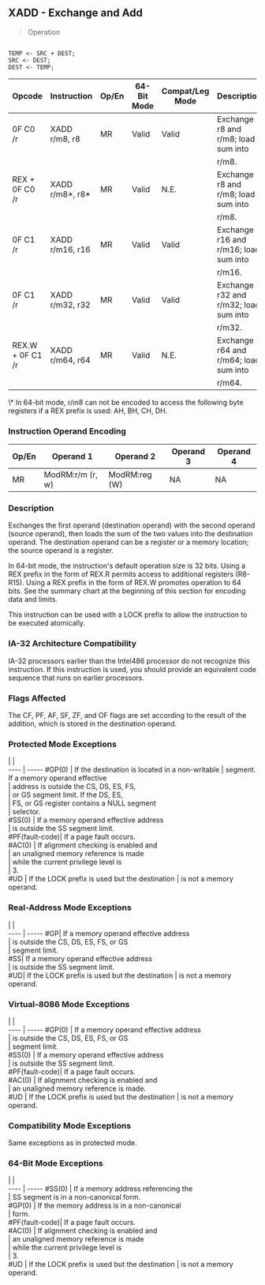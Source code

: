 ## XADD - Exchange and Add

> Operation
``` slim

TEMP <- SRC + DEST;
SRC <- DEST;
DEST <- TEMP;

```

 Opcode          | Instruction    | Op/En| 64-Bit Mode| Compat/Leg Mode| Description                          
 ---  | --- | --- | --- | --- | ---
 0F C0 /r        | XADD r/m8, r8  | MR   | Valid      | Valid          | Exchange r8 and r/m8; load sum into  
                 |                |      |            |                | r/m8.                                
 REX + 0F C0 /r  | XADD r/m8\*, r8\*| MR   | Valid      | N.E.           | Exchange r8 and r/m8; load sum into  
                 |                |      |            |                | r/m8.                                
 0F C1 /r        | XADD r/m16, r16| MR   | Valid      | Valid          | Exchange r16 and r/m16; load sum into
                 |                |      |            |                | r/m16.                               
 0F C1 /r        | XADD r/m32, r32| MR   | Valid      | Valid          | Exchange r32 and r/m32; load sum into
                 |                |      |            |                | r/m32.                               
 REX.W + 0F C1 /r| XADD r/m64, r64| MR   | Valid      | N.E.           | Exchange r64 and r/m64; load sum into
                 |                |      |            |                | r/m64.                               
<aside class="notification">
\* In 64-bit mode, r/m8 can not be encoded to access the following byte
registers if a REX prefix is used: AH, BH, CH, DH.
</aside>


### Instruction Operand Encoding
 Op/En| Operand 1       | Operand 2    | Operand 3| Operand 4
 ---  | --- | --- | --- | ---
 MR   | ModRM:r/m (r, w)| ModRM:reg (W)| NA       | NA       

### Description
Exchanges the first operand (destination operand) with the second operand (source
operand), then loads the sum of the two values into the destination operand.
The destination operand can be a register or a memory location; the source operand
is a register.

In 64-bit mode, the instruction's default operation size is 32 bits. Using a
REX prefix in the form of REX.R permits access to additional registers (R8-R15).
Using a REX prefix in the form of REX.W promotes operation to 64 bits. See the
summary chart at the beginning of this section for encoding data and limits.

This instruction can be used with a LOCK prefix to allow the instruction to
be executed atomically.


### IA-32 Architecture Compatibility
IA-32 processors earlier than the Intel486 processor do not recognize this instruction.
If this instruction is used, you should provide an equivalent code sequence
that runs on earlier processors.



### Flags Affected
The CF, PF, AF, SF, ZF, and OF flags are set according to the result of the
addition, which is stored in the destination operand.


### Protected Mode Exceptions
   | |  
---- | -----
 #GP(0)         | If the destination is located in a non-writable
                | segment. If a memory operand effective         
                | address is outside the CS, DS, ES, FS,         
                | or GS segment limit. If the DS, ES,            
                | FS, or GS register contains a NULL segment     
                | selector.                                      
 #SS(0)         | If a memory operand effective address          
                | is outside the SS segment limit.               
 #PF(fault-code)| If a page fault occurs.                        
 #AC(0)         | If alignment checking is enabled and           
                | an unaligned memory reference is made          
                | while the current privilege level is           
                | 3.                                             
 #UD            | If the LOCK prefix is used but the destination 
                | is not a memory operand.                       

### Real-Address Mode Exceptions
   | |  
---- | -----
 #GP| If a memory operand effective address         
    | is outside the CS, DS, ES, FS, or GS          
    | segment limit.                                
 #SS| If a memory operand effective address         
    | is outside the SS segment limit.              
 #UD| If the LOCK prefix is used but the destination
    | is not a memory operand.                      

### Virtual-8086 Mode Exceptions
   | |  
---- | -----
 #GP(0)         | If a memory operand effective address         
                | is outside the CS, DS, ES, FS, or GS          
                | segment limit.                                
 #SS(0)         | If a memory operand effective address         
                | is outside the SS segment limit.              
 #PF(fault-code)| If a page fault occurs.                       
 #AC(0)         | If alignment checking is enabled and          
                | an unaligned memory reference is made.        
 #UD            | If the LOCK prefix is used but the destination
                | is not a memory operand.                      

### Compatibility Mode Exceptions
Same exceptions as in protected mode.


### 64-Bit Mode Exceptions
   | |  
---- | -----
 #SS(0)         | If a memory address referencing the           
                | SS segment is in a non-canonical form.        
 #GP(0)         | If the memory address is in a non-canonical   
                | form.                                         
 #PF(fault-code)| If a page fault occurs.                       
 #AC(0)         | If alignment checking is enabled and          
                | an unaligned memory reference is made         
                | while the current privilege level is          
                | 3.                                            
 #UD            | If the LOCK prefix is used but the destination
                | is not a memory operand.                      
